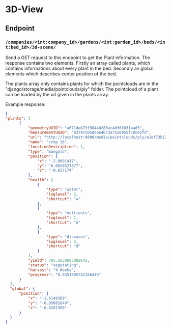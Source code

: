 # 3D-View

## Endpoint

### `/companies/<int:company_id>/gardens/<int:garden_id>/beds/<int:bed_id>/3d-scene/`

Send a GET request to this endpoint to get the Plant information.
The response contains two elements.
Firstly an array called plants, which contains informations about every plant in the bed.
Secondly an global elements which describes center position of the bed.

The plants array only contains plants for which the pointclouds are in the "django/storage/media/pointclouds/ply" folder.
The pointcloud of a plant can be loaded by the url given in the plants array.

Example response:

```json
{
"plants": [
      {
          "geometryUUID": "a671dab73f9844b280ac4d36f0314ad5",
          "measurementUUID": "8374c5058da64b73a7520955fc0c65fd",
          "url": "http://localhost:8000/media/pointclouds/ply/e1ef73b1258b475a996d2b72924c27ac/a671dab73f9844b280ac4d36f0314ad5.ply",
          "name": "crop 16",
          "locationDescription": 1,
          "type": "mangold",
          "position": {
              "x": "-2.0091417",
              "y": "0.0038527877",
              "z": "-0.817174"
          },
          "health": [
              {
                  "type": "water",
                  "loglevel": 2,
                  "shortcut": "w"
              },
              {
                  "type": "nutrients",
                  "loglevel": 1,
                  "shortcut": "n"
              },
              {
                  "type": "diseases",
                  "loglevel": 3,
                  "shortcut": "d"
              }
          ],
          "yield": 705.1650603082642,
          "status": "vegetating",
          "harvest": "4 Weeks",
          "progress": "0.9351895742166416"
      }
  ],
  "global": {
      "position": {
          "x": "-1.9149369",
          "y": "-0.05081649",
          "z": "-0.8281588"
      }
  }
}
```
